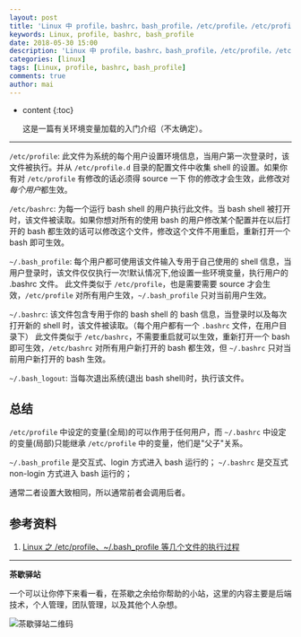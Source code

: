```yaml
---
layout: post
title: 'Linux 中 profile，bashrc，bash_profile，/etc/profile，/etc/profile.d/的区别'
keywords: Linux, profile, bashrc, bash_profile
date: 2018-05-30 15:00
description: 'Linux 中 profile，bashrc，bash_profile，/etc/profile，/etc/profile.d/的区别'
categories: [linux]
tags: [Linux, profile, bashrc, bash_profile]
comments: true
author: mai
---
```


* content
{:toc}

    这是一篇有关环境变量加载的入门介绍（不太确定）。

----

`/etc/profile`: 此文件为系统的每个用户设置环境信息，当用户第一次登录时，该文件被执行。并从 `/etc/profile.d` 目录的配置文件中收集 shell 的设置。如果你有对 `/etc/profile` 有修改的话必须得 source 一下 你的修改才会生效，此修改对*每个用户*都生效。

`/etc/bashrc`: 为每一个运行 bash shell 的用户执行此文件。当 bash shell 被打开时，该文件被读取。如果你想对所有的使用 bash 的用户修改某个配置并在以后打开的 bash 都生效的话可以修改这个文件，修改这个文件不用重启，重新打开一个 bash 即可生效。

`~/.bash_profile`: 每个用户都可使用该文件输入专用于自己使用的 shell 信息，当用户登录时，该文件仅仅执行一次!默认情况下,他设置一些环境变量，执行用户的 .bashrc 文件。
此文件类似于 `/etc/profile`，也是需要需要 source 才会生效，`/etc/profile` 对所有用户生效，`~/.bash_profile` 只对当前用户生效。

`~/.bashrc`: 该文件包含专用于你的 bash shell 的 bash 信息，当登录时以及每次打开新的 shell 时，该文件被读取。（每个用户都有一个 `.bashrc` 文件，在用户目录下）
此文件类似于 `/etc/bashrc`，不需要重启就可以生效，重新打开一个 bash 即可生效，`/etc/bashrc` 对所有用户新打开的 bash 都生效，但 `~/.bashrc` 只对当前用户新打开的 bash 生效。

`~/.bash_logout`: 当每次退出系统(退出 bash shell)时，执行该文件。

## 总结

`/etc/profile` 中设定的变量(全局)的可以作用于任何用户，而 `~/.bashrc` 中设定的变量(局部)只能继承 `/etc/profile` 中的变量，他们是"父子"关系。
 
`~/.bash_profile` 是交互式、login 方式进入 bash 运行的；
`~/.bashrc` 是交互式 non-login 方式进入 bash 运行的；

通常二者设置大致相同，所以通常前者会调用后者。

## 参考资料

1. [Linux 之 /etc/profile、~/.bash_profile 等几个文件的执行过程](https://blog.csdn.net/ithomer/article/details/6322892)

----

**茶歇驿站**

一个可以让你停下来看一看，在茶歇之余给你帮助的小站，这里的内容主要是后端技术，个人管理，团队管理，以及其他个人杂想。

![茶歇驿站二维码](http://oqos7hrvp.bkt.clouddn.com/blog/tech_tea.jpg)
